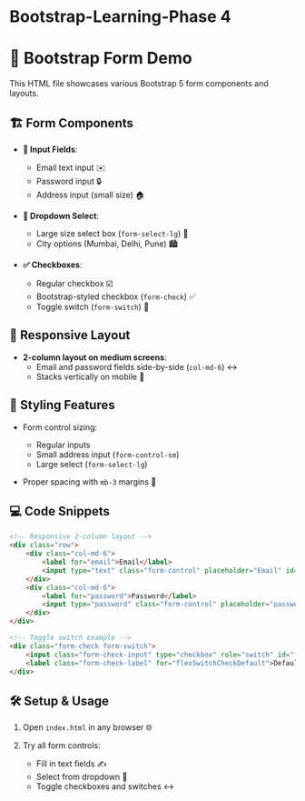 # Bootstrap-Learning-Phase 4
# 📝 Bootstrap Form Demo


This HTML file showcases various Bootstrap 5 form components and layouts.

## 🏗️ Form Components

- **📧 Input Fields**:
  - Email text input ✉️
  - Password input 🔒
  - Address input (small size) 🏠

- **🌆 Dropdown Select**:
  - Large size select box (`form-select-lg`) 📏
  - City options (Mumbai, Delhi, Pune) 🏙️

- **✅ Checkboxes**:
  - Regular checkbox ☑️
  - Bootstrap-styled checkbox (`form-check`) ✅
  - Toggle switch (`form-switch`) 🔄

## 📱 Responsive Layout

- **2-column layout on medium screens**:
  - Email and password fields side-by-side (`col-md-6`) ↔️
  - Stacks vertically on mobile 📲

## 🎨 Styling Features

- Form control sizing:
  - Regular inputs
  - Small address input (`form-control-sm`)
  - Large select (`form-select-lg`)

- Proper spacing with `mb-3` margins 📏

## 💻 Code Snippets

```html
<!-- Responsive 2-column layout -->
<div class="row">
    <div class="col-md-6">
        <label for="email">Email</label>
        <input type="text" class="form-control" placeholder="Email" id="email">
    </div>
    <div class="col-md-6">
        <label for="password">Password</label>
        <input type="password" class="form-control" placeholder="password" id="password">
    </div>
</div>

<!-- Toggle switch example -->
<div class="form-check form-switch">
    <input class="form-check-input" type="checkbox" role="switch" id="flexSwitchCheckDefault">
    <label class="form-check-label" for="flexSwitchCheckDefault">Default switch checkbox input</label>
</div>
```
## 🛠️ Setup & Usage

1. Open `index.html` in any browser 🌐

2. Try all form controls:

   - Fill in text fields ✍️
   - Select from dropdown 🔽
   - Toggle checkboxes and switches ↔️

